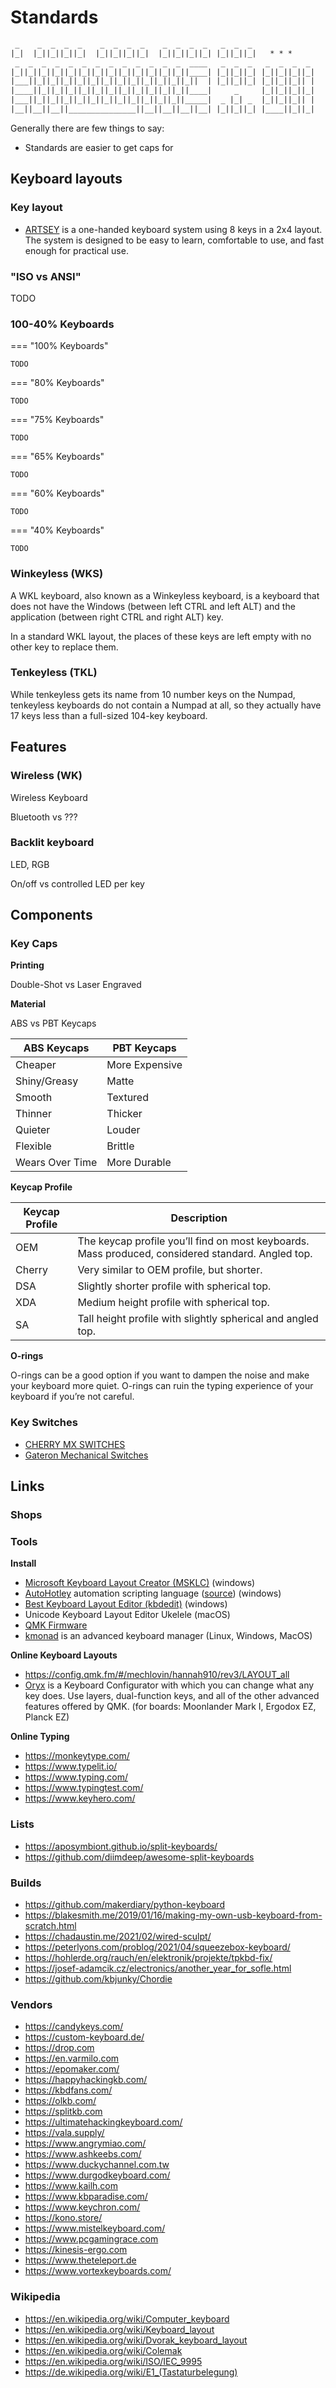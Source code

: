 # Standards

``` txt
 _    _  _  _  _    _  _  _  _    _  _  _  _   _  _  _
|_|  |_||_||_||_|  |_||_||_||_|  |_||_||_||_| |_||_||_|   * * *
 _  _  _  _  _  _  _  _  _  _  _  _  _  ____   _  _  _   _  _  _  _
|_||_||_||_||_||_||_||_||_||_||_||_||_||____| |_||_||_| |_||_||_||_|
|___||_||_||_||_||_||_||_||_||_||_||_||_||  | |_||_||_| |_||_||_|| |
|____||_||_||_||_||_||_||_||_||_||_||_||____|     _     |_||_||_||_|
|___||_||_||_||_||_||_||_||_||_||_||_||_____|  _ |_| _  |_||_||_|| |
|__||__||__||_______________||__||__||__||__| |_||_||_| |____||_||_|
```

Generally there are few things to say:

- Standards are easier to get caps for

## Keyboard layouts

### Key layout

- [ARTSEY](https://artsey.io/) is a one-handed keyboard system using 8 keys in a 2x4 layout. The system is designed to be easy to learn, comfortable to use, and fast enough for practical use.

### "ISO vs ANSI"

TODO

### 100-40% Keyboards

=== "100% Keyboards"

    TODO

=== "80% Keyboards"

    TODO

=== "75% Keyboards"

    TODO

=== "65% Keyboards"

    TODO

=== "60% Keyboards"

    TODO

=== "40% Keyboards"

    TODO

### Winkeyless (WKS)

A WKL keyboard, also known as a Winkeyless keyboard, is a keyboard that does not have the Windows (between left CTRL and left ALT) and the application (between right CTRL and right ALT) key.

In a standard WKL layout, the places of these keys are left empty with no other key to replace them.

### Tenkeyless (TKL)

While tenkeyless gets its name from 10 number keys on the Numpad, tenkeyless keyboards do not contain a Numpad at all, so they actually have 17 keys less than a full-sized 104-key keyboard.

## Features

### Wireless (WK)

Wireless Keyboard

Bluetooth vs ???

### Backlit keyboard

LED, RGB

On/off vs controlled LED per key

## Components

### Key Caps

**Printing**

Double-Shot vs Laser Engraved

**Material**

ABS vs PBT Keycaps

| ABS Keycaps     | PBT Keycaps    |
|-----------------|----------------|
| Cheaper         | More Expensive |
| Shiny/Greasy    | Matte          |
| Smooth          | Textured       |
| Thinner         | Thicker        |
| Quieter         | Louder         |
| Flexible        | Brittle        |
| Wears Over Time | More Durable   |

**Keycap Profile**

| Keycap Profile | Description                                                                                       |
|----------------|---------------------------------------------------------------------------------------------------|
| OEM            | The keycap profile you’ll find on most keyboards. Mass produced, considered standard. Angled top. |
| Cherry         | Very similar to OEM profile, but shorter.                                                         |
| DSA            | Slightly shorter profile with spherical top.                                                      |
| XDA            | Medium height profile with spherical top.                                                         |
| SA             | Tall height profile with slightly spherical and angled top.                                       |

**O-rings**

O-rings can be a good option if you want to dampen the noise and make your keyboard more quiet. O-rings can ruin the typing experience of your keyboard if you’re not careful.

### Key Switches

- [CHERRY MX SWITCHES](https://www.cherrymx.de/en/cherry-mx.html)
- [Gateron Mechanical Switches](https://www.gateron.co/)

## Links

### Shops

### Tools

**Install**

- [Microsoft Keyboard Layout Creator (MSKLC)](https://www.microsoft.com/en-us/download/details.aspx?id=102134) (windows)
- [AutoHotley](https://www.autohotkey.com/) automation scripting language ([source](https://github.com/Lexikos/AutoHotkey_L)) (windows)
- [Best Keyboard Layout Editor (kbdedit)](http://kbdedit.com/) (windows)
- Unicode Keyboard Layout Editor Ukelele (macOS)
- [QMK Firmware](https://qmk.fm/)
- [kmonad](https://github.com/kmonad/kmonad) is an advanced keyboard manager (Linux, Windows, MacOS)

**Online Keyboard Layouts**

- https://config.qmk.fm/#/mechlovin/hannah910/rev3/LAYOUT_all
- [Oryx](https://configure.zsa.io/) is a Keyboard Configurator with which you can change what any key does. Use layers, dual-function keys, and all of the other advanced features offered by QMK. (for boards: Moonlander Mark I, Ergodox EZ, Planck EZ)

**Online Typing**

- https://monkeytype.com/
- https://www.typelit.io/
- https://www.typing.com/
- https://www.typingtest.com/
- https://www.keyhero.com/

### Lists

- https://aposymbiont.github.io/split-keyboards/
- https://github.com/diimdeep/awesome-split-keyboards

### Builds

- https://github.com/makerdiary/python-keyboard
- https://blakesmith.me/2019/01/16/making-my-own-usb-keyboard-from-scratch.html
- https://chadaustin.me/2021/02/wired-sculpt/
- https://peterlyons.com/problog/2021/04/squeezebox-keyboard/
- https://hohlerde.org/rauch/en/elektronik/projekte/tpkbd-fix/
- https://josef-adamcik.cz/electronics/another_year_for_sofle.html
- https://github.com/kbjunky/Chordie

### Vendors

- https://candykeys.com/
- https://custom-keyboard.de/
- https://drop.com
- https://en.varmilo.com
- https://epomaker.com/
- https://happyhackingkb.com/
- https://kbdfans.com/
- https://olkb.com/
- https://splitkb.com
- https://ultimatehackingkeyboard.com/
- https://vala.supply/
- https://www.angrymiao.com/
- https://www.ashkeebs.com/
- https://www.duckychannel.com.tw
- https://www.durgodkeyboard.com/
- https://www.kailh.com
- https://www.kbparadise.com/
- https://www.keychron.com/
- https://kono.store/
- https://www.mistelkeyboard.com/
- https://www.pcgamingrace.com
- https://kinesis-ergo.com
- https://www.theteleport.de
- https://www.vortexkeyboards.com/

### Wikipedia

- https://en.wikipedia.org/wiki/Computer_keyboard
- https://en.wikipedia.org/wiki/Keyboard_layout
- https://en.wikipedia.org/wiki/Dvorak_keyboard_layout
- https://en.wikipedia.org/wiki/Colemak
- https://en.wikipedia.org/wiki/ISO/IEC_9995
- https://de.wikipedia.org/wiki/E1_(Tastaturbelegung)
